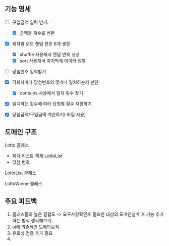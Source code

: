 ## 기능 명세
*[ ] 구입금액 입력 받기.
  *[x] 금액을 개수로 변환
*[x] 회차별 로또 랜덤 번호 6개 생성
  * [x] shuffle 사용해서 랜덤 번호 생성
  * [x] sort 사용해서 마지막에 데이터 정렬
*[ ] 당첨번호 입력받기
* [x] 각회차마다 당첨번호와 몇개나 일치하는지 판단
  * [x] contains 사용해서 일치 횟수 찾기
* [x] 일치하는 횟수에 따라 당첨별 횟수 저장하기
* [x] 당첨금액/구입금액 계산하기( 버림 사용)


## 도메인 구조
Lotto 클래스
- 회차 리스트 객체 LottoList
- 당첨 번호 


LottoList 클래스

LottoWinner클래스

## 주요 피드백
1. 클래스들의 높은 결합도 
   -> 요구사항확인후 필요한 대상의 도메인설계 후 기능 추가하는
방식 생각해보기.
2. ui에 의존적인 도메인로직
3. 유효성 검증 추가 필요
4. 
